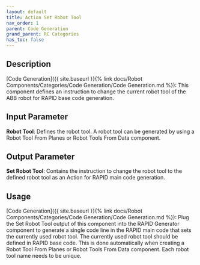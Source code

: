 ```yaml
---
layout: default
title: Action Set Robot Tool
nav_order: 1
parent: Code Generation
grand_parent: RC Categories
has_toc: false
---
```


## Description

[Code Generation]({{ site.baseurl }}{% link docs/Robot Components/Categories/Code Generation/Code Generation.md %}): This component defines an instruction to change the current robot tool of the ABB robot for RAPID base code generation.

## Input Parameter

**Robot Tool**: Defines the robot tool. A robot tool can be generated by using a Robot Tool From Planes or Robot Tools From Data component.

## Output Parameter

**Set Robot Tool**: Contains the instruction to change the robot tool to the defined robot tool as an Action for RAPID main code generation.

## Usage

[Code Generation]({{ site.baseurl }}{% link docs/Robot Components/Categories/Code Generation/Code Generation.md %}): Plug the Set Robot Tool output of this component into the RAPID Generator component to generate a single code line in the RAPID main code that sets the currently used robot tool. The currently used robot tool should be defined in RAPID base code. This is done automatically when creating a Robot Tool From Planes or Robot Tools From Data component. Each robot tool name needs to be unique.